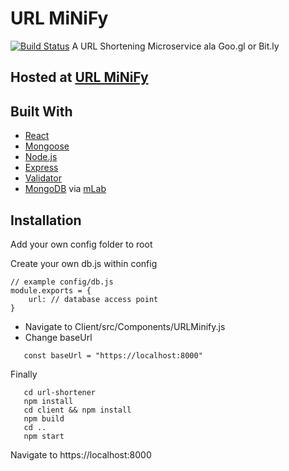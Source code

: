 # URL MiNiFy
[![Build Status](https://travis-ci.org/SharpEleven91/url-shortener.svg?branch=master)](https://travis-ci.org/SharpEleven91/url-shortener)
A URL Shortening Microservice ala Goo.gl or Bit.ly

## Hosted at [URL MiNiFy](https://umini.herokuapp.com)
## Built With

* [React](https://reactjs.org/)
* [Mongoose](https://mongoosejs.com/)
* [Node.js](https://nodejs.org/en/)
* [Express](https://expressjs.com/)
* [Validator](https://www.npmjs.com/package/validator)
* [MongoDB](https://www.mongodb.com/) via [mLab](https://mlab.com/)
## Installation

Add your own config folder to root

Create your own db.js within config
``` 
// example config/db.js
module.exports = {
    url: // database access point 
}
```

* Navigate to Client/src/Components/URLMinify.js
* Change baseUrl
```
   const baseUrl = "https://localhost:8000"
```

Finally

```git clone url
   cd url-shortener
   npm install
   cd client && npm install
   npm build
   cd .. 
   npm start
```

Navigate to https://localhost:8000